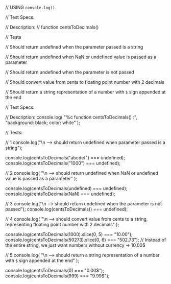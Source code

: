 // USING `console.log()`


// Test Specs:

// Description:
// function centsToDecimals()



// Tests

// Should return undefined when the parameter passed is a string

// Should return undefined when NaN or undefined value is passed as a parameter

// Should return undefined when the parameter is not passed

// Should convert value from cents to floating point number with 2 decimals

// Should return a string representation of a number with `$` sign appended at the end





// Test Specs:

// Description:
console.log(
  "%c function centsToDecimals() :",
  "background: black; color: white"
);



// Tests:

// 1
console.log("\n -->  should return undefined when parameter passed is a string");

console.log(centsToDecimals("abcdef") === undefined);
console.log(centsToDecimals("1000") === undefined);


// 2
console.log(
  "\n -->  should return undefined when NaN or undefined value is passed as a parameter"
);

console.log(centsToDecimals(undefined) === undefined);
console.log(centsToDecimals(NaN) === undefined);


// 3
console.log("\n -->  should return undefined when the parameter is not passed");
console.log(centsToDecimals() === undefined);


// 4
console.log(
  "\n -->  should convert value from cents to a string, representing floating point number with 2 decimals"
);

console.log(centsToDecimals(1000).slice(0, 5) === "10.00"); 
console.log(centsToDecimals(50273).slice(0, 6) === "502.73");
// Instead of the entire string, we just want numbers without currency   -> 10.00$


// 5
console.log(
  "\n -->  should return a string representation of a number with `$` sign appended at the end"
);

console.log(centsToDecimals(0) === "0.00$");
console.log(centsToDecimals(999) === "9.99$");


